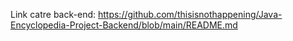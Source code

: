 Link catre back-end: https://github.com/thisisnothappening/Java-Encyclopedia-Project-Backend/blob/main/README.md
